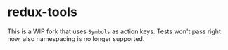 # redux-tools

This is a WIP fork that uses `Symbols` as action keys.
Tests won't pass right now, also namespacing is no longer supported.
